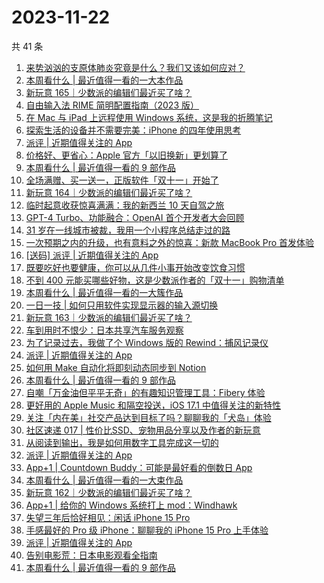 # 2023-11-22

共 41 条

<!-- BEGIN SSPAI -->
<!-- 最后更新时间 2023-11-22 01:04:39 +0800 -->
1. [来势汹汹的支原体肺炎究竟是什么？我们又该如何应对？](https://sspai.com/post/84473)
1. [本周看什么 | 最近值得一看的一大本作品](https://sspai.com/post/84477)
1. [新玩意 165｜少数派的编辑们最近买了啥？](https://sspai.com/post/84457)
1. [自由输入法 RIME 简明配置指南（2023 版）](https://sspai.com/post/84373)
1. [在 Mac 与 iPad 上远程使用 Windows 系统，这是我的折腾笔记](https://sspai.com/post/84443)
1. [探索生活的设备并不需要完美：iPhone 的四年使用思考](https://sspai.com/post/84362)
1. [派评 | 近期值得关注的 App](https://sspai.com/post/84389)
1. [价格好、更省心：Apple 官方「以旧换新」更划算了](https://sspai.com/post/84348)
1. [本周看什么 | 最近值得一看的 9 部作品](https://sspai.com/post/84326)
1. [全场满赠、买一送一，正版软件「双十一」开始了](https://sspai.com/post/84322)
1. [新玩意 164｜少数派的编辑们最近买了啥？](https://sspai.com/post/84306)
1. [临时起意收获惊喜满满：我的新西兰 10 天自驾之旅](https://sspai.com/post/84239)
1. [GPT-4 Turbo、功能融合：OpenAI 首个开发者大会回顾](https://sspai.com/post/84234)
1. [31 岁在一线城市被裁，我用一个小程序总结走过的路](https://sspai.com/post/83956)
1. [一次预期之内的升级，也有意料之外的惊喜：新款 MacBook Pro 首发体验](https://sspai.com/post/84212)
1. [[送码] 派评 | 近期值得关注的 App](https://sspai.com/post/84194)
1. [既要吃好也要健康，你可以从几件小事开始改变饮食习惯](https://sspai.com/post/84033)
1. [不到 400 元能买哪些好物，这是少数派作者的「双十一」购物清单](https://sspai.com/post/83991)
1. [本周看什么 | 最近值得一看的一大簇作品](https://sspai.com/post/84116)
1. [一日一技 | 如何只用软件实现显示器的输入源切换](https://sspai.com/post/83908)
1. [新玩意 163｜少数派的编辑们最近买了啥？](https://sspai.com/post/84088)
1. [车到用时不恨少：日本共享汽车服务观察](https://sspai.com/post/83639)
1. [为了记录过去，我做了个 Windows 版的 Rewind：捕风记录仪](https://sspai.com/post/83590)
1. [派评 | 近期值得关注的 App](https://sspai.com/post/83965)
1. [如何用 Make 自动化将即刻动态同步到 Notion](https://sspai.com/post/83490)
1. [本周看什么 | 最近值得一看的 9 部作品](https://sspai.com/post/83906)
1. [自嘲「万金油但平平无奇」的有趣知识管理工具：Fibery 体验](https://sspai.com/post/83859)
1. [更好用的 Apple Music 和隔空投送，iOS 17.1 中值得关注的新特性](https://sspai.com/post/83879)
1. [关注「内在美」社交产品达到目标了吗？聊聊我的「犬岛」体验](https://sspai.com/post/83758)
1. [社区速递 017 | 性价比SSD、宠物用品分享以及作者的新玩意](https://sspai.com/post/83832)
1. [从阅读到输出，我是如何用数字工具完成这一切的](https://sspai.com/post/83467)
1. [派评 | 近期值得关注的 App](https://sspai.com/post/83806)
1. [App+1 | Countdown Buddy：可能是最好看的倒数日 App](https://sspai.com/post/83729)
1. [本周看什么 | 最近值得一看的一大束作品](https://sspai.com/post/83726)
1. [新玩意 162｜少数派的编辑们最近买了啥？](https://sspai.com/post/83702)
1. [App+1 | 给你的 Windows 系统打上 mod：Windhawk](https://sspai.com/post/83569)
1. [失望三年后恰好相见：闲话 iPhone 15 Pro](https://sspai.com/post/83577)
1. [手感最好的 Pro 级 iPhone：聊聊我的 iPhone 15 Pro 上手体验](https://sspai.com/post/83552)
1. [派评 | 近期值得关注的 App](https://sspai.com/post/83631)
1. [告别电影荒：日本电影观看全指南](https://sspai.com/post/83412)
1. [本周看什么 | 最近值得一看的 9 部作品](https://sspai.com/post/83550)
<!-- END SSPAI -->